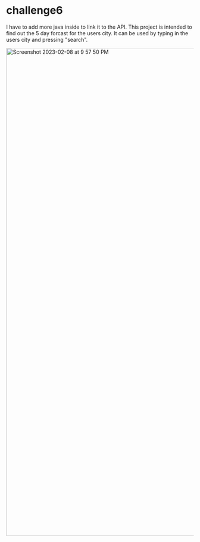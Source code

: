 # challenge6

I have to add more java inside to link it to the API. 
This project is intended to find out the 5 day forcast for the users city. It can be used by typing in the users city and pressing "search".

<img width="1308" alt="Screenshot 2023-02-08 at 9 57 50 PM" src="https://user-images.githubusercontent.com/120154030/217721967-f6f7b73b-6fee-44a9-a957-fd56e6f466f5.png">
